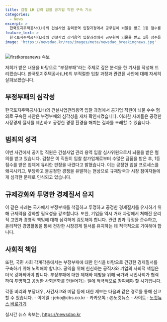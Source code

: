 ```yaml
---
title: 검찰 LH 감리 입찰 공기업 직원 구속 기소
categories:
  - News
excerpt: >
  한국토지주택공사(LH)의 건설사업 감리용역 입찰과정에서 공무원이 뇌물을 받고 1등 점수를 준 사실이 밝혀졌다. LH와 조달청의 아파트 건설사업에서 담합 의혹도 제기되어 수사가 이뤄지고 있다. 검찰은 공무원과 사립대 교수 등 4명을 구속영장을 청구했고, 이 중 3명은 이미 재판에 넘겨졌다. 또한, 국토교통부 등 유관기관은 종합심사낙찰제 개선을 위해 간담회를 개최했다. ※CBS노컷뉴스 제보는 jebo@cbs.co.kr 혹은 @노컷뉴스로 가능. [출처: https://url.kr/b71afn]
feature_text: >
  한국토지주택공사(LH)의 건설사업 감리용역 입찰과정에서 공무원이 뇌물을 받고 1등 점수를 준 사실이 밝혀졌다. LH와 조달청의 아파트 건설사업에서 담합 의혹도 제기되어 수사가 이뤄지고 있다. 검찰은 공무원과 사립대 교수 등 4명을 구속영장을 청구했고, 이 중 3명은 이미 재판에 넘겨졌다. 또한, 국토교통부 등 유관기관은 종합심사낙찰제 개선을 위해 간담회를 개최했다. ※CBS노컷뉴스 제보는 jebo@cbs.co.kr 혹은 @노컷뉴스로 가능. [출처: https://url.kr/b71afn]
image: 'https://newsdao.kr/res/images/meta/newsdao_breakingnews.jpg'
---
```


<p><img src="https://newsdao.kr/res/images/meta/newsdao_breakingnews.jpg" alt="firstkoreanews 속보" /></p>

<p>저희가 받은 내용을 바탕으로 "부정부패"라는 주제로 깊은 분석을 한 기사를 작성해 드리겠습니다. 한국토지주택공사(LH)의 부적절한 입찰 과정과 관련된 사안에 대해 자세히 살펴보겠습니다. </p>

<h2 data-ke-size="size26">부정부패의 심각성</h2>

<p>한국토지주택공사(LH)의 건설사업관리용역 입찰 과정에서 공기업 직원이 뇌물 수수 혐의로 구속된 사안은 부정부패의 심각성을 재차 확인시켰습니다. 이러한 사례들은 공정한 시장경제 질서를 훼손하고 공정한 경쟁 환경을 해치는 결과를 초래할 수 있습니다.</p>

<h2 data-ke-size="size26">범죄의 성격</h2>

<p>이번 사건에서 공기업 직원은 건설사업 관리 용역 입찰 심사위원으로서 뇌물을 받은 혐의를 받고 있습니다. 검찰은 이 직원이 입찰 참가업체로부터 수많은 금품을 받은 후, 1등 점수를 받은 업체에 유리한 판정을 내렸다고 밝혔습니다. 이는 공정한 입찰 프로세스를 왜곡시키고, 부당하고 불공정한 경쟁을 유발하는 현상으로 규제당국과 시장 참여자들에게 심각한 문제로 인식되고 있습니다.</p>

<h2 data-ke-size="size26">규제강화와 투명한 경제질서 유지</h2>

<p>이 같은 사례는 국가에서 부정부패를 척결하고 투명하고 공정한 경제질서를 유지하기 위해 규제력을 강화할 필요성을 강조합니다. 또한, 기업들 역시 거래 과정에서 처해진 윤리적 고민과 경영적 책임에 대해 심각하게 검토해야 합니다. 관련 법과 규정을 준수하고, 윤리적인 경영활동을 통해 건강한 시장경제 질서를 유지하는 데 적극적으로 기여해야 합니다.</p>

<h2 data-ke-size="size26">사회적 책임</h2>

<p>또한, 국민 사회 각계각층에서는 부정부패에 대한 인식을 바탕으로 건강한 경제질서를 구축하기 위해 노력해야 합니다. 공익을 위해 헌신하는 공직자와 기업의 사회적 책임은 더욱 강화되어야 합니다. 부정부패에 대한 제재와 예방을 위해 국가와 시민사회가 협력하여 투명하고 공정한 사회문화를 만들어가는 일에 적극적으로 참여해야 할 시기입니다.</p>

<p>각종 비리와 부당대우, 사건사고와 미담 등에 대한 제보는 다음과 같은 경로를 통해 신고할 수 있습니다.
- 이메일 : jebo@cbs.co.kr
- 카카오톡 : @노컷뉴스
- 사이트 : <a href="https://url.kr/b71afn">노컷뉴스 바로가기</a></p>
실시간 뉴스 속보는, <a href="https://newsdao.kr" rel="dofollow">https://newsdao.kr</a>


